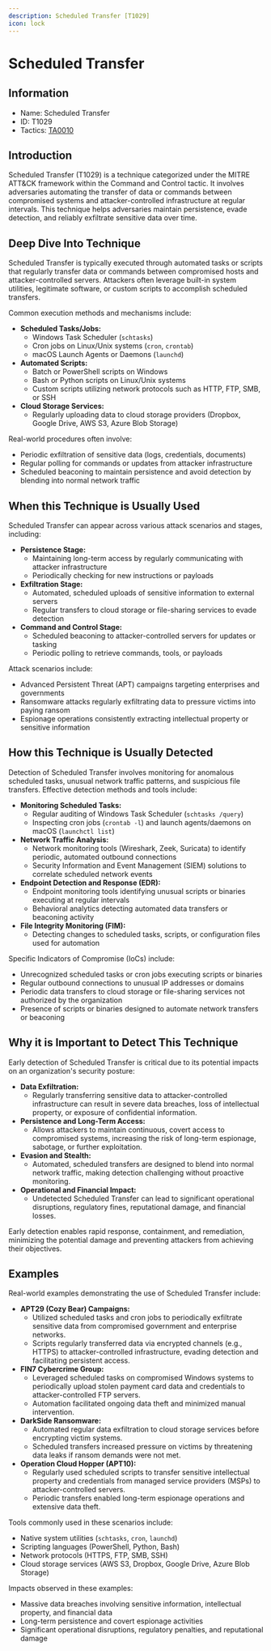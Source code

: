 ```yaml
---
description: Scheduled Transfer [T1029]
icon: lock
---
```


# Scheduled Transfer

## Information

- Name: Scheduled Transfer
- ID: T1029
- Tactics: [TA0010](../TA0010/TA0010.md)

## Introduction

Scheduled Transfer (T1029) is a technique categorized under the MITRE ATT\&CK framework within the Command and Control tactic. It involves adversaries automating the transfer of data or commands between compromised systems and attacker-controlled infrastructure at regular intervals. This technique helps adversaries maintain persistence, evade detection, and reliably exfiltrate sensitive data over time.

## Deep Dive Into Technique

Scheduled Transfer is typically executed through automated tasks or scripts that regularly transfer data or commands between compromised hosts and attacker-controlled servers. Attackers often leverage built-in system utilities, legitimate software, or custom scripts to accomplish scheduled transfers.

Common execution methods and mechanisms include:

- **Scheduled Tasks/Jobs:**
  - Windows Task Scheduler (`schtasks`)
  - Cron jobs on Linux/Unix systems (`cron`, `crontab`)
  - macOS Launch Agents or Daemons (`launchd`)
- **Automated Scripts:**
  - Batch or PowerShell scripts on Windows
  - Bash or Python scripts on Linux/Unix systems
  - Custom scripts utilizing network protocols such as HTTP, FTP, SMB, or SSH
- **Cloud Storage Services:**
  - Regularly uploading data to cloud storage providers (Dropbox, Google Drive, AWS S3, Azure Blob Storage)

Real-world procedures often involve:

- Periodic exfiltration of sensitive data (logs, credentials, documents)
- Regular polling for commands or updates from attacker infrastructure
- Scheduled beaconing to maintain persistence and avoid detection by blending into normal network traffic

## When this Technique is Usually Used

Scheduled Transfer can appear across various attack scenarios and stages, including:

- **Persistence Stage:**
  - Maintaining long-term access by regularly communicating with attacker infrastructure
  - Periodically checking for new instructions or payloads
- **Exfiltration Stage:**
  - Automated, scheduled uploads of sensitive information to external servers
  - Regular transfers to cloud storage or file-sharing services to evade detection
- **Command and Control Stage:**
  - Scheduled beaconing to attacker-controlled servers for updates or tasking
  - Periodic polling to retrieve commands, tools, or payloads

Attack scenarios include:

- Advanced Persistent Threat (APT) campaigns targeting enterprises and governments
- Ransomware attacks regularly exfiltrating data to pressure victims into paying ransom
- Espionage operations consistently extracting intellectual property or sensitive information

## How this Technique is Usually Detected

Detection of Scheduled Transfer involves monitoring for anomalous scheduled tasks, unusual network traffic patterns, and suspicious file transfers. Effective detection methods and tools include:

- **Monitoring Scheduled Tasks:**
  - Regular auditing of Windows Task Scheduler (`schtasks /query`)
  - Inspecting cron jobs (`crontab -l`) and launch agents/daemons on macOS (`launchctl list`)
- **Network Traffic Analysis:**
  - Network monitoring tools (Wireshark, Zeek, Suricata) to identify periodic, automated outbound connections
  - Security Information and Event Management (SIEM) solutions to correlate scheduled network events
- **Endpoint Detection and Response (EDR):**
  - Endpoint monitoring tools identifying unusual scripts or binaries executing at regular intervals
  - Behavioral analytics detecting automated data transfers or beaconing activity
- **File Integrity Monitoring (FIM):**
  - Detecting changes to scheduled tasks, scripts, or configuration files used for automation

Specific Indicators of Compromise (IoCs) include:

- Unrecognized scheduled tasks or cron jobs executing scripts or binaries
- Regular outbound connections to unusual IP addresses or domains
- Periodic data transfers to cloud storage or file-sharing services not authorized by the organization
- Presence of scripts or binaries designed to automate network transfers or beaconing

## Why it is Important to Detect This Technique

Early detection of Scheduled Transfer is critical due to its potential impacts on an organization's security posture:

- **Data Exfiltration:**
  - Regularly transferring sensitive data to attacker-controlled infrastructure can result in severe data breaches, loss of intellectual property, or exposure of confidential information.
- **Persistence and Long-Term Access:**
  - Allows attackers to maintain continuous, covert access to compromised systems, increasing the risk of long-term espionage, sabotage, or further exploitation.
- **Evasion and Stealth:**
  - Automated, scheduled transfers are designed to blend into normal network traffic, making detection challenging without proactive monitoring.
- **Operational and Financial Impact:**
  - Undetected Scheduled Transfer can lead to significant operational disruptions, regulatory fines, reputational damage, and financial losses.

Early detection enables rapid response, containment, and remediation, minimizing the potential damage and preventing attackers from achieving their objectives.

## Examples

Real-world examples demonstrating the use of Scheduled Transfer include:

- **APT29 (Cozy Bear) Campaigns:**
  - Utilized scheduled tasks and cron jobs to periodically exfiltrate sensitive data from compromised government and enterprise networks.
  - Scripts regularly transferred data via encrypted channels (e.g., HTTPS) to attacker-controlled infrastructure, evading detection and facilitating persistent access.
- **FIN7 Cybercrime Group:**
  - Leveraged scheduled tasks on compromised Windows systems to periodically upload stolen payment card data and credentials to attacker-controlled FTP servers.
  - Automation facilitated ongoing data theft and minimized manual intervention.
- **DarkSide Ransomware:**
  - Automated regular data exfiltration to cloud storage services before encrypting victim systems.
  - Scheduled transfers increased pressure on victims by threatening data leaks if ransom demands were not met.
- **Operation Cloud Hopper (APT10):**
  - Regularly used scheduled scripts to transfer sensitive intellectual property and credentials from managed service providers (MSPs) to attacker-controlled servers.
  - Periodic transfers enabled long-term espionage operations and extensive data theft.

Tools commonly used in these scenarios include:

- Native system utilities (`schtasks`, `cron`, `launchd`)
- Scripting languages (PowerShell, Python, Bash)
- Network protocols (HTTPS, FTP, SMB, SSH)
- Cloud storage services (AWS S3, Dropbox, Google Drive, Azure Blob Storage)

Impacts observed in these examples:

- Massive data breaches involving sensitive information, intellectual property, and financial data
- Long-term persistence and covert espionage activities
- Significant operational disruptions, regulatory penalties, and reputational damage
